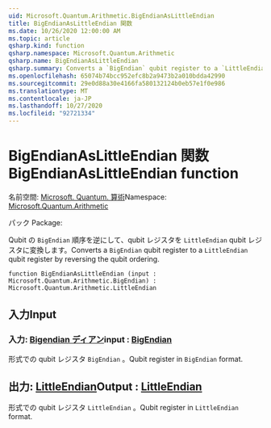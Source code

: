 ```yaml
---
uid: Microsoft.Quantum.Arithmetic.BigEndianAsLittleEndian
title: BigEndianAsLittleEndian 関数
ms.date: 10/26/2020 12:00:00 AM
ms.topic: article
qsharp.kind: function
qsharp.namespace: Microsoft.Quantum.Arithmetic
qsharp.name: BigEndianAsLittleEndian
qsharp.summary: Converts a `BigEndian` qubit register to a `LittleEndian` qubit register by reversing the qubit ordering.
ms.openlocfilehash: 65074b74bcc952efc8b2a9473b2a010bdda42990
ms.sourcegitcommit: 29e0d88a30e4166fa580132124b0eb57e1f0e986
ms.translationtype: MT
ms.contentlocale: ja-JP
ms.lasthandoff: 10/27/2020
ms.locfileid: "92721334"
---
```

# <a name="bigendianaslittleendian-function"></a><span data-ttu-id="c5af8-102">BigEndianAsLittleEndian 関数</span><span class="sxs-lookup"><span data-stu-id="c5af8-102">BigEndianAsLittleEndian function</span></span>

<span data-ttu-id="c5af8-103">名前空間: [Microsoft. Quantum. 算術](xref:Microsoft.Quantum.Arithmetic)</span><span class="sxs-lookup"><span data-stu-id="c5af8-103">Namespace: [Microsoft.Quantum.Arithmetic](xref:Microsoft.Quantum.Arithmetic)</span></span>

<span data-ttu-id="c5af8-104">パック [](https://nuget.org/packages/)</span><span class="sxs-lookup"><span data-stu-id="c5af8-104">Package: [](https://nuget.org/packages/)</span></span>


<span data-ttu-id="c5af8-105">Qubit の `BigEndian` 順序を逆にして、qubit レジスタを `LittleEndian` qubit レジスタに変換します。</span><span class="sxs-lookup"><span data-stu-id="c5af8-105">Converts a `BigEndian` qubit register to a `LittleEndian` qubit register by reversing the qubit ordering.</span></span>

```qsharp
function BigEndianAsLittleEndian (input : Microsoft.Quantum.Arithmetic.BigEndian) : Microsoft.Quantum.Arithmetic.LittleEndian
```


## <a name="input"></a><span data-ttu-id="c5af8-106">入力</span><span class="sxs-lookup"><span data-stu-id="c5af8-106">Input</span></span>

### <a name="input--bigendian"></a><span data-ttu-id="c5af8-107">入力: [Bigendian ディアン](xref:Microsoft.Quantum.Arithmetic.BigEndian)</span><span class="sxs-lookup"><span data-stu-id="c5af8-107">input : [BigEndian](xref:Microsoft.Quantum.Arithmetic.BigEndian)</span></span>

<span data-ttu-id="c5af8-108">形式での qubit レジスタ `BigEndian` 。</span><span class="sxs-lookup"><span data-stu-id="c5af8-108">Qubit register in `BigEndian` format.</span></span>



## <a name="output--littleendian"></a><span data-ttu-id="c5af8-109">出力: [LittleEndian](xref:Microsoft.Quantum.Arithmetic.LittleEndian)</span><span class="sxs-lookup"><span data-stu-id="c5af8-109">Output : [LittleEndian](xref:Microsoft.Quantum.Arithmetic.LittleEndian)</span></span>

<span data-ttu-id="c5af8-110">形式での qubit レジスタ `LittleEndian` 。</span><span class="sxs-lookup"><span data-stu-id="c5af8-110">Qubit register in `LittleEndian` format.</span></span>
